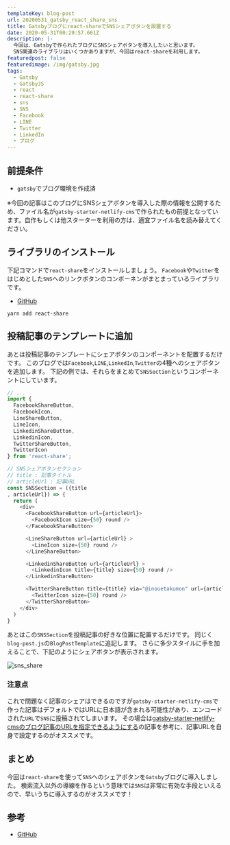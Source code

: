 ```yaml
---
templateKey: blog-post
url: 20200531_gatsby_react_share_sns
title: Gatsbyブログにreact-shareでSNSシェアボタンを設置する
date: 2020-05-31T00:29:57.661Z
description: |-
  今回は、Gatsbyで作られたブログにSNSシェアボタンを導入したいと思います。
  SNS関連のライブラリはいくつかありますが、今回はreact-shareを利用します。
featuredpost: false
featuredimage: /img/gatsby.jpg
tags:
  - Gatsby
  - GatsbyJS
  - react
  - react-share
  - sns
  - SNS
  - Facebook
  - LINE
  - Twitter
  - LinkedIn
  - ブログ
---
```

## 前提条件
- `gatsby`でブログ環境を作成済

※今回の記事はこのブログにSNSシェアボタンを導入した際の情報を公開するため、ファイル名が`gatsby-starter-netlify-cms`で作られたもの前提となっています。自作もしくは他スターターを利用の方は、適宜ファイル名を読み替えてください。

## ライブラリのインストール
下記コマンドで`react-share`をインストールしましょう。
`Facebook`や`Twitter`をはじめとした`SNS`へのリンクボタンのコンポーネンがまとまっているライブラリです。

- [GitHub](https://github.com/nygardk/react-share)

```shell
yarn add react-share
```

## 投稿記事のテンプレートに追加
あとは投稿記事のテンプレートにシェアボタンのコンポーネントを配置するだけです。
このブログでは`Facebook`,`LINE`,`LinkedIn`,`Twitter`の4種へのシェアボタンを追加します。
下記の例では、それらをまとめて`SNSSection`というコンポーネントにしています。

```javascript:title=blog-post.js
// ...
import { 
  FacebookShareButton, 
  FacebookIcon, 
  LineShareButton, 
  LineIcon,
  LinkedinShareButton, 
  LinkedinIcon,
  TwitterShareButton,
  TwitterIcon
} from 'react-share';

// SNSシェアボタンセクション
// title : 記事タイトル
// articleUrl : 記事URL
const SNSSection = ({title
, articleUrl}) => {
  return (
    <div>
      <FacebookShareButton url={articleUrl}>
        <FacebookIcon size={50} round />
      </FacebookShareButton>

      <LineShareButton url={articleUrl} >
        <LineIcon size={50} round />
      </LineShareButton>

      <LinkedinShareButton url={articleUrl} >
        <LinkedinIcon title={title} size={50} round />
      </LinkedinShareButton>

      <TwitterShareButton title={title} via="@inouetakumon" url={articleUrl} >
        <TwitterIcon size={50} round />
      </TwitterShareButton>
    </div>
  )
}
```

あとはこの`SNSSection`を投稿記事の好きな位置に配置するだけです。
同じく`blog-post.js`の`BlogPostTemplate`に追記します。
さらに多少スタイルに手を加えることで、下記のようにシェアボタンが表示されます。

![sns_share](/img/sns_share.png "sns_share")


### 注意点
これで問題なく記事のシェアはできるのですが`gatsby-starter-netlify-cms`で作った記事はデフォルトではURLに日本語が含まれる可能性があり、エンコードされた`URL`で`SNS`に投稿されてしまいます。
その場合は[gatsby-starter-netlify-cmsのブログ記事のURLを指定できるようにする](https://nekoniki.com/20200530_gatsby_cms_url)の記事を参考に、記事URLを自身で設定するのがオススメです。

## まとめ
今回は`react-share`を使って`SNS`へのシェアボタンを`Gatsby`ブログに導入しました。
検索流入以外の導線を作るという意味では`SNS`は非常に有効な手段といえるので、早いうちに導入するのがオススメです！

## 参考
- [GitHub](https://github.com/nygardk/react-share)